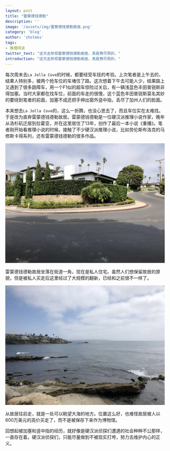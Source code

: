 ```yaml
---
layout: post
title: "雷蒙德钱德勒"
description: ''
image: '/assets/img/雷蒙德钱德勒故居.png'
category: 'blog'
author: 'sholmes'
tags:
- 推理闲谈
twitter_text: "这次去参观雷蒙德钱德勒故居，真是费尽周折。"
introduction: "这次去参观雷蒙德钱德勒故居，真是费尽周折。"
---
```


每次周末去`La Jolla Cove`的时候，都要经受车技的考验。上次笔者是上午去的，结果人特别多，被两个抢车位的车堵住了路。这次想着下午去可能人少，结果路上又遇到了很多路障车，用一个F1似的超车惊险过关后，有一辆浅蓝色丰田普锐斯非得加塞。当时大家都在找车位，前面的车走的很慢，这个蓝色丰田普锐斯莫名其妙的要绕到笔者的前面，加塞不成还把手伸出窗外竖中指，丢尽了加州人们的脸面。

本来想去`La Jolla Cove`的，这么一折腾，也没心思去了，而且车位实在太难找。于是改为直奔雷蒙德钱德勒故居。雷蒙德钱德勒是一位硬汉派推理小说作家，晚年从洛杉矶迁居到拉霍亚，并在这里居住了13年，创作了最后一本小说《重播》。笔者刚开始看推理小说的时候，接触了不少硬汉派推理小说，比如劳伦斯布洛克的马修斯卡得系列，还有雷蒙德钱德勒的很多作品。

![img](/assets/img/雷蒙德钱德勒故居.png)

雷蒙德钱德勒故居坐落在街道一角，现在是私人住宅。虽然人们想保留故居的原貌，但是被私人买走后这里经过了大规模的翻新，已经和之前很不一样了。

![img](/assets/img/雷蒙德钱德勒故居2.png)

从故居往前走，就是一处可以眺望大海的地方。位置这么好，也难怪故居被人以600万美元的高价买走了，而不是被保存下来作为博物馆。

回想起被加塞和竖中指的经历，就好像是硬汉派侦探们遭遇的社会种种不公那样，一直存在着。硬汉派侦探们，只能尽量做到不被现实打垮，努力去维护内心的正义。
